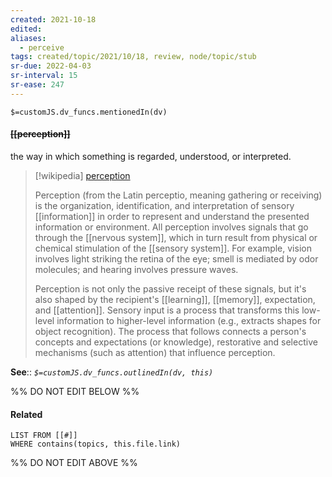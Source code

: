 ```yaml
---
created: 2021-10-18
edited: 
aliases:
  - perceive
tags: created/topic/2021/10/18, review, node/topic/stub
sr-due: 2022-04-03
sr-interval: 15
sr-ease: 247
---
```

`$=customJS.dv_funcs.mentionedIn(dv)`

#### <s class="topic-title">[[perception]]</s> 

the way in which something is regarded, understood, or interpreted. 

> [!wikipedia] [perception](https://en.wikipedia.org/wiki/Perception)
> 
> Perception (from the Latin perceptio, meaning gathering or receiving) is the organization, identification, and interpretation of sensory [[information]] in order to represent and understand the presented information or environment. All perception involves signals that go through the [[nervous system]], which in turn result from physical or chemical stimulation of the [[sensory system]]. For example, vision involves light striking the retina of the eye; smell is mediated by odor molecules; and hearing involves pressure waves. 
> 
> Perception is not only the passive receipt of these signals, but it's also shaped by the recipient's [[learning]], [[memory]], expectation, and [[attention]]. Sensory input is a process that transforms this low-level information to higher-level information (e.g., extracts shapes for object recognition). The process that follows connects a person's concepts and expectations (or knowledge), restorative and selective mechanisms (such as attention) that influence perception.

**See**::
*`$=customJS.dv_funcs.outlinedIn(dv, this)`*

%% DO NOT EDIT BELOW %%

#### Related 

```dataview
LIST FROM [[#]]
WHERE contains(topics, this.file.link)
```
%% DO NOT EDIT ABOVE %%
